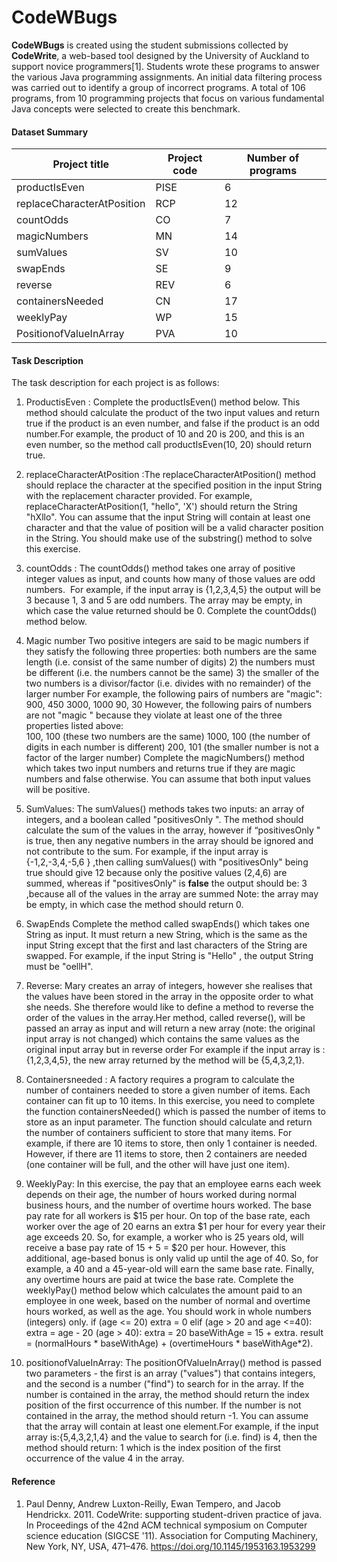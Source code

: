 # CodeWBugs

**CodeWBugs** is created using the student submissions collected by **CodeWrite**, a web-based tool designed by the University of Auckland to  support novice programmers[1]. Students wrote these programs to answer the various Java programming assignments. An initial data filtering process was carried out to identify a group of incorrect programs. A total of 106 programs, from 10 programming projects that focus on various fundamental Java concepts were selected to create this benchmark.   
#### Dataset Summary

 
|Project title | Project code | Number of programs |
|--------------|--------------|--------------------|
productIsEven |	PISE  |    6  
replaceCharacterAtPosition | RCP | 12 |
countOdds | CO |	7 |
magicNumbers | MN |	14 |
sumValues | SV | 10 |
swapEnds |  SE  |	9 |
reverse	| REV | 6 |
containersNeeded	| CN | 17 |
weeklyPay | WP | 	15 |
PositionofValueInArray| PVA| 10 |
 

#### Task Description
   

 The task description for each project is as follows:
     
1. ProductisEven :	Complete the  productIsEven()  method below. This method should calculate the  product  of the two input values and return  true  if the product is an even number, and false  if the product is an odd number.For example, the product of 10 and 20 is 
   200, and this is an even number, so the method call  productIsEven(10, 20)   should return  true.
2. replaceCharacterAtPosition :The replaceCharacterAtPosition()  method should replace the character at the specified position in the input String with the replacement character provided. For example,  replaceCharacterAtPosition(1, \"hello\", \'X\')  should return the 
   String  "hXllo\".  You can assume that the input String will contain at least one character and that the value of position will be a valid character position in the String.  You should make use of the substring() method to solve this exercise.
3. countOdds : The countOdds() method takes one array of positive integer values as input, and counts how many of those values are odd numbers.&nbsp; For example, if the input array is {1,2,3,4,5} the output will be 3 because 1, 3 and 5 are odd numbers. The array may be 
   empty, in which case the value returned should be 0. Complete the countOdds() method below.
4. Magic number	Two positive integers are said to be magic numbers  if they satisfy the following three properties: 
   both numbers are the same length (i.e. consist of the same number of digits)  2) the numbers must be different (i.e. the numbers cannot be the same)  3) the smaller of the two numbers is a divisor/factor (i.e. divides with no remainder) of the larger number 
      For example, the following pairs of numbers are \"magic\":
      900, 450 
      3000, 1000 
      90, 30 
      However, the following pairs of numbers are not  "magic " because they violate at least one of the three properties listed above:  
      100, 100 (these two numbers are the same) 
      1000, 100 (the number of digits in each number is different) 
      200, 101 (the smaller number is not a factor of the larger number) 
      Complete the magicNumbers() method which takes two input numbers and returns true if they are magic numbers and false otherwise. You can assume  that both input values will be  positive.
5. SumValues:	The  sumValues() methods takes two inputs: an array of integers, and a boolean called  "positivesOnly ". The method should calculate the sum of the values in the array, however if “positivesOnly " is true, then any 
  negative numbers in the array should be ignored and not contribute to the sum. For example, if the input array is {-1,2,-3,4,-5,6 } ,then calling sumValues() with "positivesOnly" being  true  should give 12 because only the positive values (2,4,6) are summed, whereas 
  if  "positivesOnly" is <strong>false</strong> the output should be: 3 ,because all of the values in the array are summed Note: the array may be empty, in which case the method should return 0.

6. SwapEnds	Complete the method called  swapEnds()  which takes one String as input.  It must return a new String, which is the same as the input String except that the first and last characters of the String are 
  swapped. For example, if the input String is  "Hello" , the output String must be  "oellH".
7. Reverse:	Mary creates an array of integers, however she realises that the values have been stored in the array in the opposite order to what she needs. She therefore would like to define a method to reverse the order of the values in the array.Her method, called reverse(), will be passed an array as input and will return a new array (note: the original input array is not changed) which contains the same values as the original input array but in reverse order For example if the input array is :  {1,2,3,4,5}, the new array returned by the method will be {5,4,3,2,1}.
8. Containersneeded : 	A factory requires a program to calculate the number of containers needed to store a given number of items. Each container can fit up to 10 items. In this exercise, you need to complete the function containersNeeded()  which is passed the number of items to store as an input parameter. The function should calculate and return the number of containers sufficient to store that many items. For example, if there are 10 items to store, then only 1 container is needed.  However, if there are 11 items to store, then 2 containers are needed (one container will be full, and the other will have just one item).
9. WeeklyPay: In this exercise, the pay that an employee earns each week depends on their age, the number of hours worked during normal business hours, and the number of overtime hours worked. The base pay  rate for all workers is \$15 per hour. On top of the base rate, each worker over the age of 20 earns an extra \$1 per hour for every year their age exceeds 20.  So, for example, a worker who is 25 years old, will receive a base pay rate of 15 + 5 = \$20 per hour.  However, this additional, age-based bonus is only valid up until the age of 40.  So, for example, a 40 and a 45-year-old will earn the same base rate. Finally, any overtime hours are paid at twice the base rate. Complete the weeklyPay()  method below which calculates the amount paid to an employee in one week, based on the number of normal and overtime hours worked, as well as the age. You should work in whole numbers (integers) only. if (age <= 20) 	extra = 0  elif (age > 20  and age <=40): extra = age - 20  (age > 40): 	extra = 20  baseWithAge = 15 + extra. result = (normalHours * baseWithAge)  + (overtimeHours * baseWithAge*2).
10. positionofValueInArray: The positionOfValueInArray() method is passed two parameters - the first is an array (\"values\") that contains integers, and the second is a number (\"find\") to search for in the array.  If the number is contained in the array, the method should return the   index position of the first occurrence of this number. If the number is not contained in the array, the method should return -1. You can assume that the array will contain at least one element.For example, if the input array is:{5,4,3,2,1,4} and the value to search for (i.e. find) is 4, then the method should return: 1 which is the index position of the first occurrence of the value 4 in the array. 
 
####  Reference 
1. Paul Denny, Andrew Luxton-Reilly, Ewan Tempero, and Jacob Hendrickx. 2011. CodeWrite: supporting student-driven practice of java. In Proceedings of the 42nd ACM technical symposium on Computer science education (SIGCSE '11). Association for Computing Machinery, New York, NY, USA, 471–476. https://doi.org/10.1145/1953163.1953299
